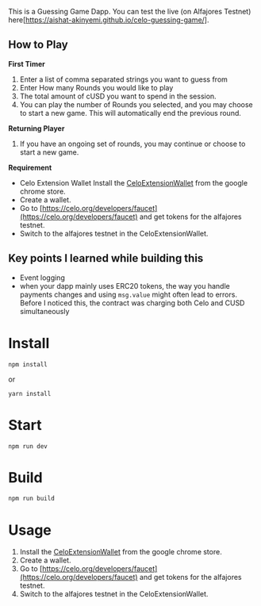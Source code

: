 This is a Guessing Game Dapp. You can test the live (on Alfajores Testnet) here[https://aishat-akinyemi.github.io/celo-guessing-game/].

## How to Play
  **First Timer**
  1. Enter a list of comma separated strings you want to guess from
  2. Enter How many Rounds you would like to play
  3. The total amount of cUSD you want to spend in the session.
  4. You can play the number of Rounds you selected, and you may choose to start a new game. This will automatically end the previous round.
  
**Returning Player**
  1. If you have an ongoing set of rounds, you may continue or choose to start a new game.

  **Requirement**
  - Celo Extension Wallet Install the [CeloExtensionWallet](https://chrome.google.com/webstore/detail/celoextensionwallet/kkilomkmpmkbdnfelcpgckmpcaemjcdh?hl=en) from    the google chrome store.
  - Create a wallet.
  - Go to [https://celo.org/developers/faucet](https://celo.org/developers/faucet) and get tokens for the alfajores testnet.
  - Switch to the alfajores testnet in the CeloExtensionWallet.
  

## Key points I learned while building this
  - Event logging
  - when your dapp mainly uses ERC20 tokens, the way you handle payments changes and using ``msg.value`` might often lead to errors. Before I noticed this, the contract     was charging both Celo and CUSD simultaneously
  

# Install
```
npm install
```
or 

```
yarn install
```

# Start
```
npm run dev

```
# Build
```
npm run build
```
# Usage
1. Install the [CeloExtensionWallet](https://chrome.google.com/webstore/detail/celoextensionwallet/kkilomkmpmkbdnfelcpgckmpcaemjcdh?hl=en) from the google chrome store.
2. Create a wallet.
3. Go to [https://celo.org/developers/faucet](https://celo.org/developers/faucet) and get tokens for the alfajores testnet.
4. Switch to the alfajores testnet in the CeloExtensionWallet.
